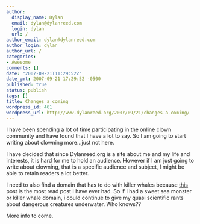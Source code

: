 ```yaml
---
author:
  display_name: Dylan
  email: dylan@dylanreed.com
  login: dylan
  url: /
author_email: dylan@dylanreed.com
author_login: dylan
author_url: /
categories:
- Awesome
comments: []
date: "2007-09-21T11:29:52Z"
date_gmt: 2007-09-21 17:29:52 -0500
published: true
status: publish
tags: []
title: Changes a coming
wordpress_id: 461
wordpress_url: http://www.dylanreed.org/2007/09/21/changes-a-coming/
---
```


I have been spending a lot of time participating in the online clown community and have found that I have a lot to say. So I am going to start writing about clowning more...just not here. 

I have decided that since Dylanreed.org is a site about me and my life and interests, it is hard for me to hold an audience. However if I am just going to write about clowning, that is a specific audience and subject, I might be able to retain readers a lot better. 

I need to also find a domain that has to do with killer whales because [this][1] post is the most read post I have ever had. So if I had a sweet sea monster or killer whale domain, i could continue to give my quasi scientific rants about dangerous creatures underwater. Who knows??

   [1]: http://www.dylanreed.org/2007/04/03/killer-whalesorcas-revisited-2/

More info to come.
